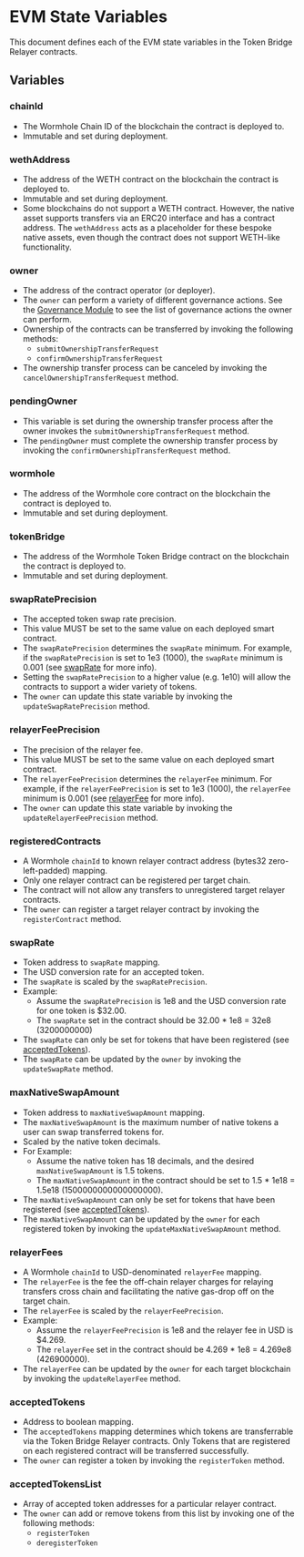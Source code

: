 # EVM State Variables

This document defines each of the EVM state variables in the Token Bridge Relayer contracts.

## Variables

### chainId

- The Wormhole Chain ID of the blockchain the contract is deployed to.
- Immutable and set during deployment.

### wethAddress

- The address of the WETH contract on the blockchain the contract is deployed to.
- Immutable and set during deployment.
- Some blockchains do not support a WETH contract. However, the native asset supports transfers via an ERC20 interface and has a contract address. The `wethAddress` acts as a placeholder for these bespoke native assets, even though the contract does not support WETH-like functionality.

### owner

- The address of the contract operator (or deployer).
- The `owner` can perform a variety of different governance actions. See the [Governance Module](../evm/src/token-bridge-relayer/TokenBridgeRelayerGovernance.sol) to see the list of governance actions the owner can perform.
- Ownership of the contracts can be transferred by invoking the following methods:
  - `submitOwnershipTransferRequest`
  - `confirmOwnershipTransferRequest`
- The ownership transfer process can be canceled by invoking the `cancelOwnershipTransferRequest` method.

### pendingOwner

- This variable is set during the ownership transfer process after the owner invokes the `submitOwnershipTransferRequest` method.
- The `pendingOwner` must complete the ownership transfer process by invoking the `confirmOwnershipTransferRequest` method.

### wormhole

- The address of the Wormhole core contract on the blockchain the contract is deployed to.
- Immutable and set during deployment.

### tokenBridge

- The address of the Wormhole Token Bridge contract on the blockchain the contract is deployed to.
- Immutable and set during deployment.

### swapRatePrecision

- The accepted token swap rate precision.
- This value MUST be set to the same value on each deployed smart contract.
- The `swapRatePrecision` determines the `swapRate` minimum. For example, if the `swapRatePrecision` is set to 1e3 (1000), the `swapRate` minimum is 0.001 (see [swapRate](#swaprate) for more info).
- Setting the `swapRatePrecision` to a higher value (e.g. 1e10) will allow the contracts to support a wider variety of tokens.
- The `owner` can update this state variable by invoking the `updateSwapRatePrecision` method.

### relayerFeePrecision

- The precision of the relayer fee.
- This value MUST be set to the same value on each deployed smart contract.
- The `relayerFeePrecision` determines the `relayerFee` minimum. For example, if the `relayerFeePrecision` is set to 1e3 (1000), the `relayerFee` minimum is 0.001 (see [relayerFee](#relayerfee) for more info).
- The `owner` can update this state variable by invoking the `updateRelayerFeePrecision` method.

### registeredContracts

- A Wormhole `chainId` to known relayer contract address (bytes32 zero-left-padded) mapping.
- Only one relayer contract can be registered per target chain.
- The contract will not allow any transfers to unregistered target relayer contracts.
- The `owner` can register a target relayer contract by invoking the `registerContract` method.

### swapRate

- Token address to `swapRate` mapping.
- The USD conversion rate for an accepted token.
- The `swapRate` is scaled by the `swapRatePrecision`.
- Example:
  - Assume the `swapRatePrecision` is 1e8 and the USD conversion rate for one token is $32.00.
  - The `swapRate` set in the contract should be 32.00 \* 1e8 = 32e8 (3200000000)
- The `swapRate` can only be set for tokens that have been registered (see [acceptedTokens](#acceptedtokens)).
- The `swapRate` can be updated by the `owner` by invoking the `updateSwapRate` method.

### maxNativeSwapAmount

- Token address to `maxNativeSwapAmount` mapping.
- The `maxNativeSwapAmount` is the maximum number of native tokens a user can swap transferred tokens for.
- Scaled by the native token decimals.
- For Example:
  - Assume the native token has 18 decimals, and the desired `maxNativeSwapAmount` is 1.5 tokens.
  - The `maxNativeSwapAmount` in the contract should be set to 1.5 \* 1e18 = 1.5e18 (1500000000000000000).
- The `maxNativeSwapAmount` can only be set for tokens that have been registered (see [acceptedTokens](#acceptedtokens)).
- The `maxNativeSwapAmount` can be updated by the `owner` for each registered token by invoking the `updateMaxNativeSwapAmount` method.

### relayerFees

- A Wormhole `chainId` to USD-denominated `relayerFee` mapping.
- The `relayerFee` is the fee the off-chain relayer charges for relaying transfers cross chain and facilitating the native gas-drop off on the target chain.
- The `relayerFee` is scaled by the `relayerFeePrecision`.
- Example:
  - Assume the `relayerFeePrecision` is 1e8 and the relayer fee in USD is $4.269.
  - The `relayerFee` set in the contract should be 4.269 \* 1e8 = 4.269e8 (426900000).
- The `relayerFee` can be updated by the `owner` for each target blockchain by invoking the `updateRelayerFee` method.

### acceptedTokens

- Address to boolean mapping.
- The `acceptedTokens` mapping determines which tokens are transferrable via the Token Bridge Relayer contracts. Only Tokens that are registered on each registered contract will be transferred successfully.
- The `owner` can register a token by invoking the `registerToken` method.

### acceptedTokensList

- Array of accepted token addresses for a particular relayer contract.
- The `owner` can add or remove tokens from this list by invoking one of the following methods:
  - `registerToken`
  - `deregisterToken`
